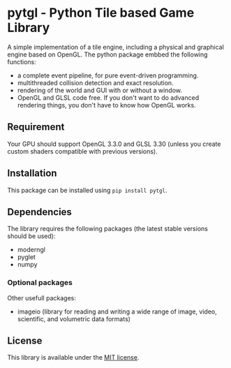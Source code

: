 # pytgl - Python Tile based Game Library
A simple implementation of a tile engine, including a physical and graphical engine based on OpenGL.
The python package embbed the following functions:
- a complete event pipeline, for pure event-driven programming.
- multithreaded collision detection and exact resolution.
- rendering of the world and GUI with or without a window.
- OpenGL and GLSL code free. If you don't want to do advanced rendering things, you don't have to know how OpenGL works.

## Requirement
Your GPU should support OpenGL 3.3.0 and GLSL 3.30 (unless you create custom shaders compatible with previous versions).

## Installation
This package can be installed using `pip install pytgl`.

## Dependencies
The library requires the following packages (the latest stable versions should be used):
 - moderngl
 - pyglet
 - numpy

### Optional packages
Other usefull packages:
 - imageio (library for reading and writing a wide range of image, video, scientific, and volumetric data formats)

## License
This library is available under the [MIT license](LICENSE.md).